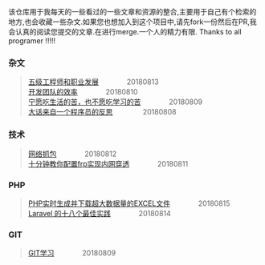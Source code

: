 该仓库用于我每天的一些看过的一些文章和资源的整合,主要用于自己有个检索的地方,也会收藏一些杂文.如果您也想加入到这个项目中,请先fork一份然后在PR,我会认真的阅读您提交的文章.在进行merge.一个人的精力有限.
Thanks to all programer !!!!!
### 杂文
> [五级工程师和职业发展](https://liudanking.com/beautiful-life/five-level-engineer-and-career/)&emsp;&emsp;&emsp;&emsp;20180813<br>
> [开发团队的效率](https://coolshell.cn/articles/11656.html)&emsp;&emsp;&emsp;&emsp;20180810<br>
> [宁愿吃生活的苦，也不愿吃学习的苦](http://www.php.cn/toutiao-406569.html)&emsp;&emsp;&emsp;&emsp;20180809<br>
> [大话来自一个程序员的反思](https://blog.thankbabe.com/2018/02/22/dh-cxy/?hmsr=toutiao.io&utm_medium=toutiao.io&utm_source=toutiao.io) &emsp;&emsp;&emsp;&emsp;20180808
### 技术
> [网络抓包](http://doc.workerman.net/315186)&emsp;&emsp;&emsp;&emsp;20180812<br>
> [十分钟教你配置frp实现内网穿透](https://blog.csdn.net/u013144287/article/details/78589643)&emsp;&emsp;&emsp;&emsp;20180811<br>
### PHP
> [PHP实时生成并下载超大数据量的EXCEL文件](https://segmentfault.com/a/1190000011663425)&emsp;&emsp;&emsp;&emsp;20180815<br>
> [Laravel 的十八个最佳实践](https://segmentfault.com/a/1190000015166527)&emsp;&emsp;&emsp;&emsp;20180814
### GIT
> [GIT学习](https://segmentfault.com/a/1190000015921765)&emsp;&emsp;&emsp;&emsp;20180809